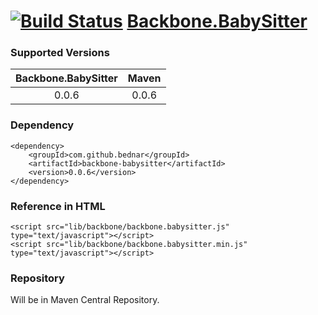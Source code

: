 [![Build Status](https://api.travis-ci.org/bednar/Backbone.BabySitter.png?branch=master)](https://travis-ci.org/bednar/Backbone.BabySitter) [Backbone.BabySitter](https://github.com/marionettejs/backbone.BabySitter)
======

### Supported Versions

|   Backbone.BabySitter  |   Maven  |
|:----------------------:|:----------------------:|
|       0.0.6            |          0.0.6         |


### Dependency

    <dependency>
        <groupId>com.github.bednar</groupId>
        <artifactId>backbone-babysitter</artifactId>
        <version>0.0.6</version>
    </dependency>

### Reference in HTML

    <script src="lib/backbone/backbone.babysitter.js" type="text/javascript"></script>
    <script src="lib/backbone/backbone.babysitter.min.js" type="text/javascript"></script>
    
### Repository

Will be in Maven Central Repository.
